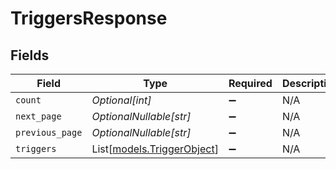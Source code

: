 # TriggersResponse


## Fields

| Field                                                    | Type                                                     | Required                                                 | Description                                              |
| -------------------------------------------------------- | -------------------------------------------------------- | -------------------------------------------------------- | -------------------------------------------------------- |
| `count`                                                  | *Optional[int]*                                          | :heavy_minus_sign:                                       | N/A                                                      |
| `next_page`                                              | *OptionalNullable[str]*                                  | :heavy_minus_sign:                                       | N/A                                                      |
| `previous_page`                                          | *OptionalNullable[str]*                                  | :heavy_minus_sign:                                       | N/A                                                      |
| `triggers`                                               | List[[models.TriggerObject](../models/triggerobject.md)] | :heavy_minus_sign:                                       | N/A                                                      |